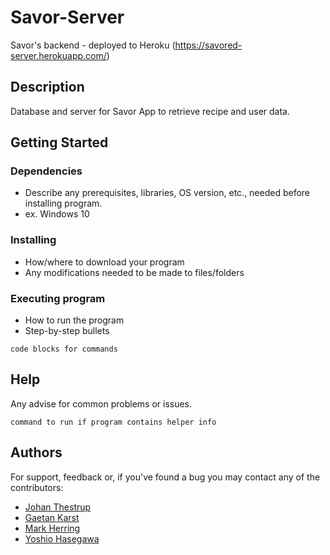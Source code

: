 # Savor-Server

Savor's backend - deployed to Heroku (https://savored-server.herokuapp.com/)

## Description

Database and server for Savor App to retrieve recipe and user data.

## Getting Started

### Dependencies

* Describe any prerequisites, libraries, OS version, etc., needed before installing program.
* ex. Windows 10

### Installing

* How/where to download your program
* Any modifications needed to be made to files/folders

### Executing program

* How to run the program
* Step-by-step bullets
```
code blocks for commands
```

## Help

Any advise for common problems or issues.
```
command to run if program contains helper info
```

## Authors

For support, feedback or, if you've found a bug you may contact any of the contributors:

- [Johan Thestrup](https://github.com/JohanThestrup)
- [Gaetan Karst](https://github.com/GaetanKarst)
- [Mark Herring](https://github.com/Worldonawire)
- [Yoshio Hasegawa](https://github.com/yoshiohasegawa)
